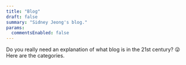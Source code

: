 ```yaml
---
title: "Blog"
draft: false
summary: "Sidney Jeong's blog."
params:
  commentsEnabled: false
---
```

Do you really need an explanation of what blog is in the 21st century? &#128540; Here are the categories.
